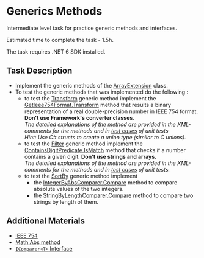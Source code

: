 # Generics Methods

Intermediate level task for practice generic methods and interfaces. 

Estimated time to complete the task - 1.5h.  

The task requires .NET 6 SDK installed.  
 
## Task Description

* Implement the generic methods of the [ArrayExtension](GenericMethods/ArrayExtension.cs#L10) class.
* To test the generic methods that was implemented do the following :
    *   to test the [Transform](GenericMethods/ArrayExtension.cs#L36) generic method implement the [GetIeee754Format.Transform](DoubleTransformer/GetIeee754Format.cs#L16) method that results a binary representation of a real double-precision number in IEEE 754 format. **Don't use Framework's converter classes**.     
    _The detailed explanations of the method are provided in the XML-comments for the methods and in [test cases](GenericMethods.Tests/NUnitTests/ArrayExtensionTests.cs#L37) of unit tests_       
    _Hint:  Use C# structs to create a union type (similar to C unions)._     
    * to test the [Filter](GenericMethods/ArrayExtension.cs#L21) generic method implement the [ContainsDigitPredicate.IsMatch](IntegerPredicate/ContainsDigitPredicate.cs#L25) method that checks if a number contains a given digit. **Don't use strings and arrays.**      
_The detailed explanations of the method are provided in the XML-comments for the methods and in [test cases](GenericMethods.Tests/NUnitTests/ArrayExtensionTests.cs#L14) of unit tests._
    * to test the [SortBy](GenericMethods/ArrayExtension.cs#L52) generic method implement
        - the [IntegerByAbsComparer.Compare](Comparators/IntegerByAbsComparer.cs#L9) method to compare absolute values of the two integers.  
        - the [StringByLengthComparer.Compare](Comparators/StringByLengthComparer.cs#L9) method to compare two strings by length of them. 

## Additional Materials
- [IEEE 754](https://www.wikiwand.com/en/IEEE_754) 
- [Math.Abs method](https://docs.microsoft.com/en-us/dotnet/api/system.math.abs) 
- [`IComparer<T>` Interface](https://learn.microsoft.com/en-us/dotnet/api/system.collections.generic.icomparer-1)

